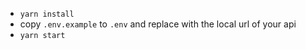 - `yarn install`
- copy `.env.example` to `.env` and replace with the local url of your api
- `yarn start`